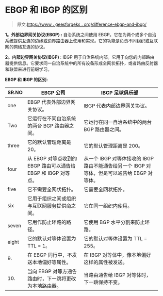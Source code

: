 # EBGP 和 IBGP 的区别

> 原文:[https://www . geesforgeks . org/difference-ebgp-and-ibgp/](https://www.geeksforgeeks.org/difference-between-ebgp-and-ibgp/)

**1。外部边界网关协议(EBGP) :**
自治系统之间使用 EBGP。它在为两个或多个自治系统提供互连的边缘或边界路由器上使用和实现。它的功能是负责不同组织或互联网的网络互连的协议。

**2。内部边界网关协议(IBGP) :**
IBGP 用于自治系统内部。它用于向您的内部路由器提供信息。它要求同一自治系统中的所有设备形成全网状拓扑，或者路由反射器和联盟来进行前缀学习。

**EBGP 和 IBGP 的区别:**

<center>

| SR.NO | EBGP 公司 | IBGP 足球俱乐部 |
| --- | --- | --- |
| one | EBGP 代表外部边界网关协议。 | IBGP 代表内部边界网关协议。 |
| Two | 它运行在不同自治系统的两台 BGP 路由器之间。 | 它运行在同一自治系统中的两台 BGP 路由器之间。 |
| three | 它的默认管理距离是 20。 | 它的默认管理距离是 200。 |
| four | 从 EBGP 对等点收到的 EBGP 路由可以通告给 EBGP 和 IBGP 对等点。 | 从一个 IBGP 对等体接收的 IBGP 路由不能通告给另一个 IBGP 对等体，但是可以通告给 EBGP 对等体。 |
| five | 它不需要全网状拓扑。 | 它需要全网状拓扑。 |
| six | 它用于组织之间或组织与互联网服务提供商之间。 | 它在同一组织内使用。 |
| seven | 它用作防止环路的路径。 | 它使用 BGP 水平分割来防止环路。 |
| eight | 它的默认对等体设置为 TTL = 1。 | 它的默认对等体设置为 TTL = 255。 |
| 9. | 在 EBGP 同行中，不发送本地偏好等属性。 | 在 IBGP 对等体中，像本地偏好这样的属性被发送。 |
| 10. | 当向 EBGP 对等方通告路由时，下一跳将更改为本地路由器。 | 当路由通告给 IBGP 对等体时，下一跳保持不变。 |

</center>